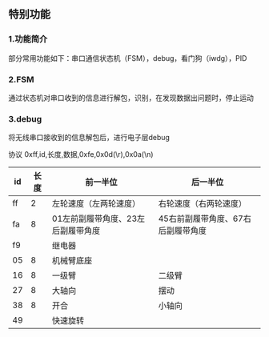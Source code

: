 ## 特别功能

### 1.功能简介

部分常用功能如下：串口通信状态机（FSM），debug，看门狗（iwdg），PID

### 2.FSM

通过状态机对串口收到的信息进行解包，识别，在发现数据出问题时，停止运动

### 3.debug

将无线串口接收到的信息解包后，进行电子层debug

协议  0xff,id,长度,数据,0xfe,0x0d(\r),0x0a(\n)

| id   | 长度 | 前一半位                           | 后一半位                           |
| ---- | ---- | ---------------------------------- | ---------------------------------- |
| ff   | 2    | 左轮速度（左两轮速度）             | 右轮速度（右两轮速度）             |
| fa   | 8    | 01左前副履带角度、23左后副履带角度 | 45右前副履带角度、67右后副履带角度 |
| f9   |      | 继电器                             |                                    |
| 05   | 8    | 机械臂底座                         |                                    |
| 16   | 8    | 一级臂                             | 二级臂                             |
| 27   | 8    | 大轴向                             | 摆动                               |
| 38   | 8    | 开合                               | 小轴向                             |
| 49   |      | 快速旋转                           |                                    |


